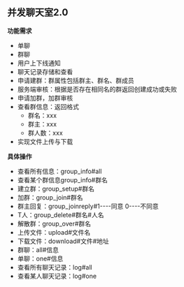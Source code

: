 ## 并发聊天室2.0

**功能需求**
+ 单聊
+ 群聊
+ 用户上下线通知
+ 聊天记录存储和查看
+ 申请建群：群属性包括群主、群名、群成员
+ 服务端审核：根据是否存在相同名的群返回创建成功或失败
+ 申请加群，加群审核
+ 查看群信息：返回格式
  * 群名：xxx
  * 群主：xxx
  * 群人数：xxx
+ 实现文件上传与下载

**具体操作**
+ 查看所有信息：group_info#all
+ 查看某个群信息group_info#群名	
+ 建立群：group_setup#群名
+ 加群：group_join#群名
+ 群主回复：group_joinreply#1----同意  0----不同意
+ T人：group_delete#群名#人名
+ 解散群：group_over#群名
+ 上传文件：upload#文件名 
+ 下载文件：download#文件#地址	
+ 群聊：all#信息
+ 单聊：one#信息
+ 查看所有聊天记录：log#all
+ 查看某人聊天记录：log#one
